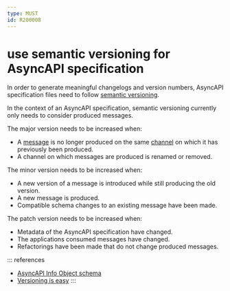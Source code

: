 ```yaml
---
type: MUST
id: R200008
---
```


# use semantic versioning for AsyncAPI specification

In order to generate meaningful changelogs and version numbers, AsyncAPI specification files need to follow [semantic versioning](https://semver.org).

In the context of an AsyncAPI specification, semantic versioning currently only needs to consider produced messages.

The major version needs to be increased when:

- A [message](https://www.asyncapi.com/docs/specifications/v2.3.0#messageObject) is no longer produced on the same [channel](https://www.asyncapi.com/docs/specifications/v2.3.0#channelsObject) on which it has previously been produced.
- A channel on which messages are produced is renamed or removed.

The minor version needs to be increased when:

- A new version of a message is introduced while still producing the old version.
- A new message is produced.
- Compatible schema changes to an existing message have been made.

The patch version needs to be increased when:

- Metadata of the AsyncAPI specification have changed.
- The applications consumed messages have changed.
- Refactorings have been made that do not change produced messages.

::: references

- [AsyncAPI Info Object schema](https://www.asyncapi.com/docs/specifications/v2.3.0#infoObject)
- [Versioning is easy](https://eventstack.tech/posts/versioning-is-easy)
  :::
